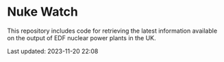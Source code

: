 # Nuke Watch

This repository includes code for retrieving the latest information available on the output of EDF nuclear power plants in the UK.

Last updated: 2023-11-20 22:08